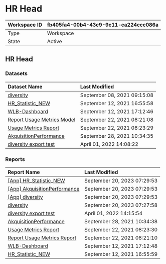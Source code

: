 



# HR Head

|Workspace ID|fb405fa4-00b4-43c9-9c11-ca224ccc086a|
| :--- | :--- |
|Type|Workspace|
|State|Active|

## HR Head

### Datasets

|Dataset Name|Last Modified|
| :--- | :--- |
|[diversity](../Datasets/diversity.md)|September 08, 2021 09:15:08|
|[HR_Statistic_NEW](../Datasets/HR_Statistic_NEW.md)|September 12, 2021 16:55:58|
|[WLB-Dashboard](../Datasets/WLB-Dashboard.md)|September 12, 2021 17:12:46|
|[Report Usage Metrics Model](../Datasets/Report-Usage-Metrics-Model.md)|September 22, 2021 08:21:08|
|[Usage Metrics Report](../Datasets/Usage-Metrics-Report.md)|September 22, 2021 08:23:29|
|[AkquisitionPerformance](../Datasets/AkquisitionPerformance.md)|September 28, 2021 10:34:35|
|[diversity export test](../Datasets/diversity-export-test.md)|April 01, 2022 14:08:22|

### Reports

|Report Name|Last Modified|
| :--- | :--- |
|[[App] HR_Statistic_NEW](../Reports/[App]-HR_Statistic_NEW.md)|September 20, 2023 07:29:53|
|[[App] AkquisitionPerformance](../Reports/[App]-AkquisitionPerformance.md)|September 20, 2023 07:29:53|
|[[App] diversity](../Reports/[App]-diversity.md)|September 20, 2023 07:29:53|
|[diversity](../Reports/diversity.md)|September 20, 2023 07:27:58|
|[diversity export test](../Reports/diversity-export-test.md)|April 01, 2022 14:15:54|
|[AkquisitionPerformance](../Reports/AkquisitionPerformance.md)|September 28, 2021 10:34:38|
|[Usage Metrics Report](../Reports/Usage-Metrics-Report.md)|September 22, 2021 08:23:30|
|[Report Usage Metrics Report](../Reports/Report-Usage-Metrics-Report.md)|September 22, 2021 08:21:10|
|[WLB-Dashboard](../Reports/WLB-Dashboard.md)|September 12, 2021 17:12:48|
|[HR_Statistic_NEW](../Reports/HR_Statistic_NEW.md)|September 12, 2021 16:55:59|
